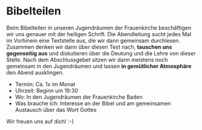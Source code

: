 # Bibelteilen
Beim Bibelteilen in unseren Jugendräumen der Frauenkirche beschäftigen wir uns genauer mit der heiligen Schrift.
Die Abendleitung sucht jedes Mal im Vorhinein eine Textstelle aus, die wir dann gemeinsam durchlesen. Zusammen denken wir dann über diesen Text nach, **tauschen uns gegenseitig aus** und diskutieren über die Deutung und die Lehre von dieser Stelle.
Nach dem Abschlussgebet sitzen wir dann meistens noch gemeinsam in den Jugendräumen und lassen **in gemütlicher Atmosphäre** den Abend ausklingen.
* Termin: Ca. 1x im Monat
* Uhrzeit: Beginn um 19:30
* Wo: In den Jugendräumen der Frauenkirche Baden
* Was brauche ich: Interesse an der Bibel und am gemeinsamen Austausch über das Wort Gottes

Wir freuen uns auf dich! :-)
